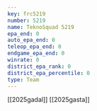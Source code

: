 ```yaml
---
key: frc5219
number: 5219
name: TeknoSquad 5219
epa_end: 0
auto_epa_end: 0
teleop_epa_end: 0
endgame_epa_end: 0
winrate: 0
district_epa_rank: 0
district_epa_percentile: 0
type: Team
---
```

[[2025gadal]]
[[2025gasta]]
